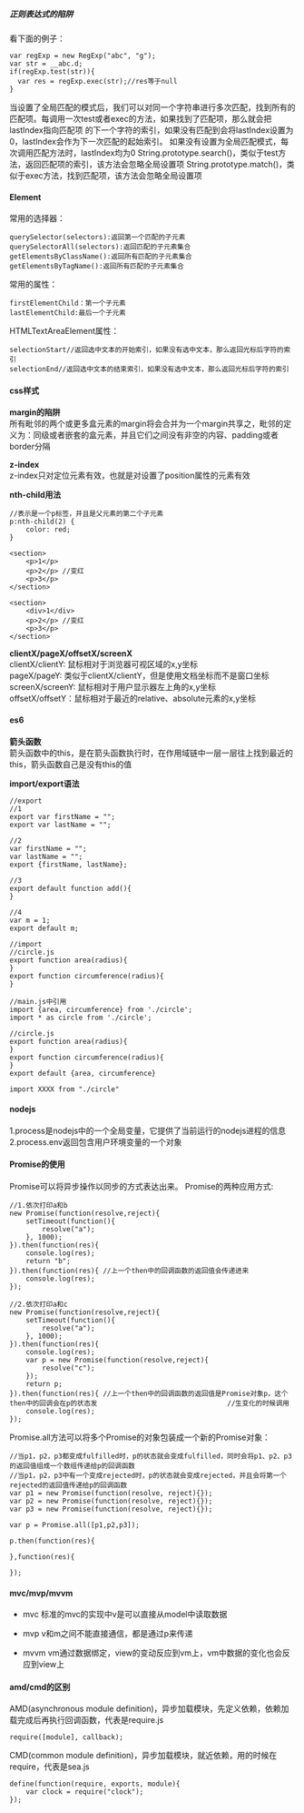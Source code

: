 ##### 正则表达式的陷阱
看下面的例子：

```
var regExp = new RegExp("abc", "g");
var str = __abc.d;
if(regExp.test(str)){
  var res = regExp.exec(str);//res等于null
}
```

当设置了全局匹配的模式后，我们可以对同一个字符串进行多次匹配，找到所有的匹配项。每调用一次test或者exec的方法，如果找到了匹配项，那么就会把lastIndex指向匹配项
的下一个字符的索引，如果没有匹配到会将lastIndex设置为0，lastIndex会作为下一次匹配的起始索引。
如果没有设置为全局匹配模式，每次调用匹配方法时，lastIndex均为0
String.prototype.search()，类似于test方法，返回匹配项的索引，该方法会忽略全局设置项
String.prototype.match()，类似于exec方法，找到匹配项，该方法会忽略全局设置项

#### Element
常用的选择器：

```
querySelector(selectors):返回第一个匹配的子元素
querySelectorAll(selectors):返回匹配的子元素集合
getElementsByClassName():返回所有匹配的子元素集合
getElementsByTagName():返回所有匹配的子元素集合
```

常用的属性：

```
firstElementChild：第一个子元素
lastElementChild:最后一个子元素
```

HTMLTextAreaElement属性：

```
selectionStart//返回选中文本的开始索引，如果没有选中文本，那么返回光标后字符的索引
selectionEnd//返回选中文本的结束索引，如果没有选中文本，那么返回光标后字符的索引
```

#### css样式
**margin的陷阱**  
所有毗邻的两个或更多盒元素的margin将会合并为一个margin共享之，毗邻的定义为：同级或者嵌套的盒元素，并且它们之间没有非空的内容、padding或者border分隔

**z-index**  
z-index只对定位元素有效，也就是对设置了position属性的元素有效

**nth-child用法**  
```
//表示是一个p标签，并且是父元素的第二个子元素
p:nth-child(2) {
	color: red;
}

<section>
	<p>1</p>
	<p>2</p> //变红
	<p>3</p>
</section>

<section>
	<div>1</div>
	<p>2</p> //变红
	<p>3</p>
</section>
```

**clientX/pageX/offsetX/screenX**  
clientX/clientY: 鼠标相对于浏览器可视区域的x,y坐标  
pageX/pageY: 类似于clientX/clientY，但是使用文档坐标而不是窗口坐标  
screenX/screenY: 鼠标相对于用户显示器左上角的x,y坐标  
offsetX/offsetY：鼠标相对于最近的relative、absolute元素的x,y坐标

#### es6
**箭头函数**  
箭头函数中的this，是在箭头函数执行时，在作用域链中一层一层往上找到最近的this，箭头函数自己是没有this的值

**import/export语法**  
```
//export
//1
export var firstName = "";
export var lastName = "";

//2
var firstName = "";
var lastName = "";
export {firstName, lastName};

//3
export default function add(){
}

//4
var m = 1;
export default m;
```

```
//import
//circle.js
export function area(radius){
}
export function circumference(radius){
}

//main.js中引用
import {area, circumference} from './circle';
import * as circle from './circle';

//circle.js
export function area(radius){
}
export function circumference(radius){
}
export default {area, circumference}

import XXXX from "./circle"
```

#### nodejs  
1.process是nodejs中的一个全局变量，它提供了当前运行的nodejs进程的信息
2.process.env返回包含用户环境变量的一个对象

#### Promise的使用  
Promise可以将异步操作以同步的方式表达出来。
Promise的两种应用方式:

```
//1.依次打印a和b
new Promise(function(resolve,reject){
	setTimeout(function(){
		resolve("a");
	}, 1000);
}).then(function(res){
	console.log(res);
	return "b";
}).then(function(res){ //上一个then中的回调函数的返回值会传递进来
	console.log(res);
});

//2.依次打印a和c
new Promise(function(resolve,reject){
	setTimeout(function(){
		resolve("a");
	}, 1000);
}).then(function(res){
	console.log(res);
	var p = new Promise(function(resolve,reject){
		resolve("c");
	});
	return p;
}).then(function(res){ //上一个then中的回调函数的返回值是Promise对象p，这个then中的回调会在p的状态发            					   //生变化的时候调用
	console.log(res);
});
```

Promise.all方法可以将多个Promise的对象包装成一个新的Promise对象：

```
//当p1，p2，p3都变成fulfilled时，p的状态就会变成fulfilled，同时会将p1、p2、p3的返回值组成一个数组传递给p的回调函数
//当p1，p2，p3中有一个变成rejected时，p的状态就会变成rejected，并且会将第一个rejected的返回值传递给p的回调函数
var p1 = new Promise(function(resolve, reject){});
var p2 = new Promise(function(resolve, reject){});
var p3 = new Promise(function(resolve, reject){});

var p = Promise.all([p1,p2,p3]);

p.then(function(res){

},function(res){

});
```


#### mvc/mvp/mvvm  
* mvc 
标准的mvc的实现中v是可以直接从model中读取数据

* mvp
v和m之间不能直接通信，都是通过p来传递

* mvvm
vm通过数据绑定，view的变动反应到vm上，vm中数据的变化也会反应到view上

#### amd/cmd的区别  
AMD(asynchronous module definition)，异步加载模块，先定义依赖，依赖加载完成后再执行回调函数，代表是require.js
```
require([module], callback);
```

CMD(common module definition)，异步加载模块，就近依赖，用的时候在require，代表是sea.js
```
define(function(require, exports, module){
	var clock = require("clock");
});
```
